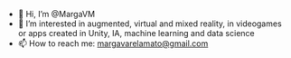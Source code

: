 - 👋 Hi, I’m @MargaVM
- 👀 I’m interested in augmented, virtual and mixed reality, in videogames or apps created in Unity, IA, machine learning and data science
- 📫 How to reach me: margavarelamato@gmail.com

<!---
MargaVM/MargaVM is a ✨ special ✨ repository because its `README.md` (this file) appears on your GitHub profile.
You can click the Preview link to take a look at your changes.
--->
